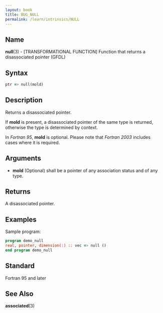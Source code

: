 ```yaml
---
layout: book
title: BUG_NULL
permalink: /learn/intrinsics/NULL
---
```

## __Name__

__null__(3) - \[TRANSFORMATIONAL FUNCTION\] Function that returns a disassociated pointer
(GFDL)

## __Syntax__
```fortran
ptr => null(mold)

```

## __Description__

Returns a disassociated pointer.

If __mold__ is present, a disassociated pointer of the same type is
returned, otherwise the type is determined by context.

In _Fortran 95_, __mold__ is optional. Please note that _Fortran 2003_ includes cases where it is required.

## __Arguments__

  - __mold__
    (Optional) shall be a pointer of any association status and of any
    type.

## __Returns__

A disassociated pointer.

## __Examples__

Sample program:

```fortran
program demo_null
real, pointer, dimension(:) :: vec => null ()
end program demo_null
```

## __Standard__

Fortran 95 and later

## __See Also__

__associated__(3)
